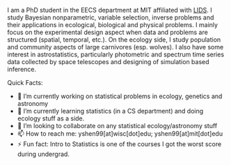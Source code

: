 
I am a PhD student in the EECS department at MIT affiliated with [LIDS](https://lids.mit.edu/). I study Bayesian nonparametric, variable selection, inverse problems and their applications in ecological, biological and physical problems. I mainly focus on the experimental design aspect when data and problems are structured (spatial, temporal, etc.). On the ecology side, I study population and community aspects of large carnivores (esp. wolves). I also have some interest in astrostatistics, particularly photometric and spectrum time series data collected by space telescopes and designing of simulation based inference.

Quick Facts:

- 🔭 I’m currently working on statistical problems in ecology, genetics and astronomy
- 🌱 I’m currently learning statistics (in a CS department) and doing ecology stuff as a side. 
- 👯 I’m looking to collaborate on any statistical ecology/astronomy stuff
- 📫 How to reach me: yshen99[at]wisc[dot]edu; yshen99[at]mit[dot]edu
- ⚡ Fun fact: Intro to Statistics is one of the courses I got the worst score during undergrad. 

